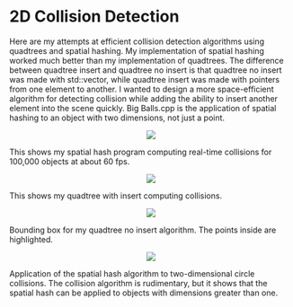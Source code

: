 # 2D Collision Detection
Here are my attempts at efficient collision detection algorithms using quadtrees and spatial hashing. My implementation of spatial hashing worked much better than my implementation of quadtrees. The difference between quadtree insert and quadtree no insert is that quadtree no insert was made with std::vector, while quadtree insert was made with pointers from one element to another. I wanted to design a more space-efficient algorithm for detecting collision while adding the ability to insert another element into the scene quickly. Big Balls.cpp is the application of spatial hashing to an object with two dimensions, not just a point.

<p align="center">
  <img src="https://user-images.githubusercontent.com/103447109/217917712-cb54927d-ecc2-4ddd-b656-f1c64f8523e9.png">
</p>
This shows my spatial hash program computing real-time collisions for 100,000 objects at about 60 fps.

<p align="center">
  <img src="https://user-images.githubusercontent.com/103447109/217918532-132654d4-9784-4c21-b80d-88766bbc0c45.png">
</p>
This shows my quadtree with insert computing collisions. 

<p align="center">
  <img src="https://user-images.githubusercontent.com/103447109/217919391-80fd3632-a6f6-461c-bf1c-c0896eaa3bb7.png">
</p>

Bounding box for my quadtree no insert algorithm. The points inside are highlighted.
<p align="center">
  <img src="https://user-images.githubusercontent.com/103447109/217920491-f3921ad9-72c8-4013-83ca-5f562cd4d187.png">
</p>

Application of the spatial hash algorithm to two-dimensional circle collisions. The collision algorithm is rudimentary, but it shows that the spatial hash can be applied to objects with dimensions greater than one.
